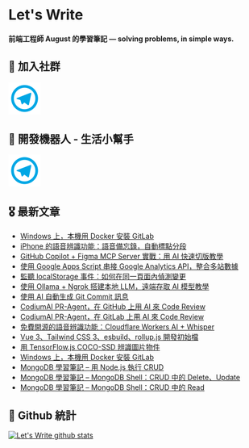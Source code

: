 # Let's Write

#### 前端工程師 August 的學習筆記 — solving problems, in simple ways.

## 🎉 加入社群

[![Telegram](https://raw.githubusercontent.com/letswritetw/letswritetw/master/dist/img/telegram.svg)](https://t.me/letswritetw)

## 👑 開發機器人 - 生活小幫手

[![Telegram](https://raw.githubusercontent.com/letswritetw/letswritetw/master/dist/img/telegram.svg)](https://t.me/lifetifulBot)

<!--
**letswritetw/letswritetw** is a ✨ _special_ ✨ repository because its `README.md` (this file) appears on your GitHub profile.

Here are some ideas to get you started:

- 🔭 I’m currently working on ...
- 🌱 I’m currently learning ...
- 👯 I’m looking to collaborate on ...
- 🤔 I’m looking for help with ...
- 💬 Ask me about ...
- 📫 How to reach me: ...
- 😄 Pronouns: ...
- ⚡ Fun fact: ...
-->
<!-- BLOG-POST-LIST:END -->

<!-- 訂閱 Let's Write RSS -->
<!-- 參考來源：
      https://www.youtube.com/watch?v=ECuqb5Tv9qI
      https://github.com/marketplace/actions/blog-post-workflow
-->

## 🎖 最新文章

<!-- BLOG-POST-LIST:START -->

- [Windows 上，本機用 Docker 安裝 GitLab](https://www.letswrite.tw/windows-docker-gitlab/)
- [iPhone 的語音辨識功能：語音備忘錄，自動標點分段](https://www.letswrite.tw/iphone-voice-memos/)
- [GitHub Copilot + Figma MCP Server 實戰：用 AI 快速切版教學](https://www.letswrite.tw/github-copilot-figma-mcp/)
- [使用 Google Apps Script 串接 Google Analytics API，整合多站數據](https://www.letswrite.tw/ga-api/)
- [監聽 localStorage 事件：如何在同一頁面內偵測變更](https://www.letswrite.tw/localstorage-event/)
- [使用 Ollama + Ngrok 搭建本地 LLM，遠端存取 AI 模型教學](https://www.letswrite.tw/ollama-ngrok/)
- [使用 AI 自動生成 Git Commit 訊息](https://www.letswrite.tw/ai-git-commit/)
- [CodiumAI PR-Agent，在 GitHub 上用 AI 來 Code Review](https://www.letswrite.tw/github-ai-code-review/)
- [CodiumAI PR-Agent，在 GitLab 上用 AI 來 Code Review](https://www.letswrite.tw/gitlab-ai-code-review/)
- [免費開源的語音辨識功能：Cloudflare Workers AI + Whisper](https://www.letswrite.tw/cloudflare-workers-ai-whisper/)
- [Vue 3、Tailwind CSS 3、esbuild、rollup.js 開發初始檔](https://www.letswrite.tw/vue-tailwind-esbuild-rollup/)
- [用 TensorFlow.js COCO-SSD 辨識圖片物件](https://www.letswrite.tw/coco-ssd/)
- [Windows 上，本機用 Docker 安裝 GitLab](https://www.letswrite.tw/windows-docker-gitlab/)
- [MongoDB 學習筆記 – 用 Node.js 執行 CRUD](https://www.letswrite.tw/mongodb-node-crud/)
- [MongoDB 學習筆記 – MongoDB Shell：CRUD 中的 Delete、Update](https://www.letswrite.tw/mongosh-delete-update/)
- [MongoDB 學習筆記 – MongoDB Shell：CRUD 中的 Read](https://www.letswrite.tw/mongosh-find/)
<!-- BLOG-POST-LIST:END -->

## 🥁 Github 統計

[![Let's Write github stats](https://github-readme-stats.vercel.app/api?username=letswritetw&show_icons=true&hide=contribs,prs&title_color=00BAFF&icon_color=008BBF)](https://github.com/letswritetw)
